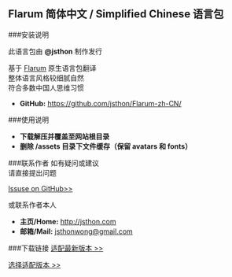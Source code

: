 ## Flarum 简体中文 / Simplified Chinese 语言包

###安装说明

此语言包由 **@jsthon** 制作发行  
  
基于 [Flarum](http://flarum.org) 原生语言包翻译  
整体语言风格较细腻自然  
符合多数中国人思维习惯
  
* **GitHub:** <https://github.com/jsthon/Flarum-zh-CN/>
  
  
###使用说明
  
* **下载解压并覆盖至网站根目录**
* **删除 /assets 目录下文件缓存（保留 avatars 和 fonts）**
  
###联系作者
如有疑问或建议  
请直接提出问题  
  
[Issuse on GitHub>>](https://github.com/jsthon/Flarum-zh-CN/issues)  
  
或联系作者本人  
* **主页/Home:** <http://jsthon.com>
* **邮箱/Mail:** jsthonwong@gmail.com  

 
###下载链接
[适配最新版本 >>](https://github.com/jsthon/Flarum-zh-CN/archive/master.zip)


[选择适配版本 >>](https://github.com/jsthon/Flarum-zh-CN/releases)
